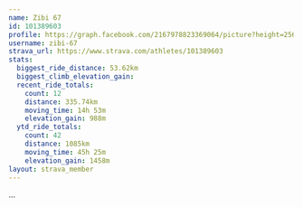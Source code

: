 ```yaml
---
name: Zibi 67
id: 101389603
profile: https://graph.facebook.com/2167978823369064/picture?height=256&width=256
username: zibi-67
strava_url: https://www.strava.com/athletes/101389603
stats:
  biggest_ride_distance: 53.62km
  biggest_climb_elevation_gain: 
  recent_ride_totals:
    count: 12
    distance: 335.74km
    moving_time: 14h 53m
    elevation_gain: 988m
  ytd_ride_totals:
    count: 42
    distance: 1085km
    moving_time: 45h 25m
    elevation_gain: 1458m
layout: strava_member
--- 
```

...
